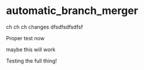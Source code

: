 # automatic_branch_merger

ch ch ch changes
dfsdfsdfsdfsf

Proper test now

maybe this will work


Testing the full thing!
